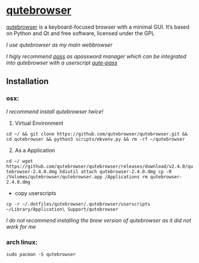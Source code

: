 # [qutebrowser](https://www.qutebrowser.org/)

[qutebrowser](https://github.com/qutebrowser/qutebrowser)  is a keyboard-focused browser with a minimal GUI. It’s based on Python and Qt and free software, licensed under the GPL

*I use qutebrowser as my main webbrowser*

*I higly recommend [pass](https://www.passwordstore.org/) as apassword manager which can be integrated into qutebrowser with a userscript [qute-pass](.qutebrowser/userscripts/qute-pass)*

## Installation

### osx: 

*I recommend install qutebrowser twice!*

1. Virtual Environment

`cd ~/ && git clone https://github.com/qutebrowser/qutebrowser.git && cd qutebrowser && python3 scripts/mkvenv.py && rm -rf ~/qutebrowser`

2. As a Application

`cd ~/
wget https://github.com/qutebrowser/qutebrowser/releases/download/v2.4.0/qutebrowser-2.4.0.dmg
hdiutil attach qutebrowser-2.4.0.dmg
cp -R /Volumes/qutebrowser/qutebrowser.app /Applications
rm qutebrowser-2.4.0.dmg
`

- copy userscripts

`cp -r ~/.dotfiles/qutebrowser/.qutebrowser/userscripts ~/Library/Application\ Support/qutebrowser`

*I do not recommend installing the brew version of qutebrowser as it did not work for me*

### arch linux: 

`sudo pacman -S qutebrowser`
